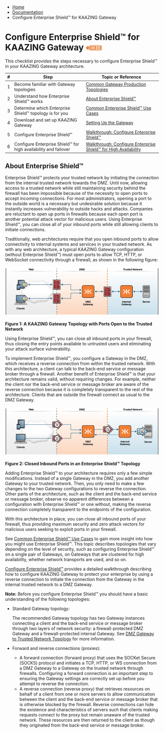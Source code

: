 -   [Home](../../index.md)
-   [Documentation](../index.md)
-   Configure Enterprise Shield™ for KAAZING Gateway

Configure Enterprise Shield™ for KAAZING Gateway ![This feature is available in KAAZING Gateway - Enterprise Edition](../images/enterprise-feature.png)
==========================================================================================

This checklist provides the steps necessary to configure Enterprise Shield™ in your KAAZING Gateway architecture.

| #   | Step                                                            | Topic or Reference                                                                   |
| --- | --------------------------------------------------------------- | ------------------------------------------------------------------------------------ |
| 1   | Become familiar with Gateway topologies                         | [Common Gateway Production Topologies](../admin-reference/c_topologies.md)   |
| 2   | Understand how Enterprise Shield™ works                         | [About Enterprise Shield™](#about-enterprise-shield)                                 |
| 3   | Determine which Enterprise Shield™ topology is for you          | [Common Enterprise Shield™ Use Cases](c_enterprise_shield_use_cases.md)              |
| 4   | Download and set up KAAZING Gateway                             | [Setting Up the Gateway](../about/setup-guide.md)                                    |
| 5   | Configure Enterprise Shield™                                    | [Walkthrough: Configure Enterprise Shield™](p_rc_config.md)                          |
| 6   | Configure Enterprise Shield™ for high availability and failover | [Walkthrough: Configure Enterprise Shield™ for High Availability](p_rc_cluster.md)   |


About Enterprise Shield™
-----------------------------------------------

Enterprise Shield™ protects your trusted network by initiating the connection from the internal trusted network towards the DMZ. Until now, allowing access to a trusted network while still maintaining security behind the firewall has been impossible because of the necessity to open ports to accept incoming connections. For most administrators, opening a port to the outside world is a necessary but undesirable solution because it instantly increases vulnerability to outside hacks and attacks. Companies are reluctant to open up ports in firewalls because each open port is another potential attack vector for malicious users. Using Enterprise Shield™, you can close all of your inbound ports while still allowing clients to initiate connections.

Traditionally, web architectures require that you open inbound ports to allow connectivity to internal systems and services in your trusted network. As with any web architecture, a typical KAAZING Gateway configuration (without Enterprise Shield™) must open ports to allow TCP, HTTP, or WebSocket connectivity through a firewall, as shown in the following figure:

![Gateway Topology with Ports Open to the Trusted Network](../images/f-dmz-trusted-top.png)

**Figure 1: A KAAZING Gateway Topology with Ports Open to the Trusted Network**

Using Enterprise Shield™, you can close all inbound ports in your firewall, thus closing the entry points available to untrusted users and eliminating your attack surface vulnerability.

To implement Enterprise Shield™, you configure a Gateway in the DMZ, which receives a reverse connection from within the trusted network. With this architecture, a client can talk to the back-end service or message broker through a firewall. Another benefit of Enterprise Shield™ is that your architecture remains valid, without requiring changes. For example, neither the client nor the back-end service or message broker are aware of the reverse connection because it is completely transparent to the rest of the architecture. Clients that are outside the firewall connect as usual to the DMZ Gateway.

![Simple Topology Showing a Reverse Connection](../images/f-dmz-trustednetwork-860-02.png)

**Figure 2: Closed Inbound Ports in an Enterprise Shield™ Topology**

Adding Enterprise Shield™ to your architecture requires only a few simple modifications. Instead of a single Gateway in the DMZ, you add another Gateway to your trusted network. Then, you only need to make a few changes to the two Gateway configurations to reverse the connection. Other parts of the architecture, such as the client and the back-end service or message broker, observe no apparent differences between a configuration with Enterprise Shield™ or one without, making the reverse connection completely transparent to the endpoints of the configuration.

With this architecture in place, you can close all inbound ports of your firewall, thus providing maximum security and zero attack vectors for malicious users seeking to exploit ports in your firewall.

See [Common Enterprise Shield™ Use Cases](c_enterprise_shield_use_cases.md) to gain more insight into how you might use Enterprise Shield™. This topic describes topologies that vary depending on the level of security, such as configuring Enterprise Shield™ on a single pair of Gateways, on Gateways that are clustered for high availability, whether network transports are used, and so on.

[Configure Enterprise Shield™](p_rc_config.md) provides a detailed walkthrough describing how to configure KAAZING Gateway to protect your enterprise by using a reverse connection to initiate the connection from the Gateway in the internal trusted network to a DMZ Gateway.

**Note:** Before you configure Enterprise Shield™ you should have a basic understanding of the following topologies:

-   Standard Gateway topology:

    The recommended Gateway topology has two Gateway instances connecting a client and the back-end service or message broker through two layers of network security: a firewall-protected DMZ Gateway and a firewall-protected internal Gateway. See [DMZ Gateway to Trusted Network Topology](../admin-reference/c_topologies.md#dmz-to-trusted-network-topology) for more information.

-   Forward and reverse connections (proxies):
    -   A forward connection (forward proxy) that uses the SOCKet Secure (SOCKS) protocol and initiates a TCP, HTTP, or WS connection from a DMZ Gateway to a Gateway on the trusted network through firewalls. Configuring a forward connection is an important step to ensuring the Gateway settings are correctly set up before you attempt to reverse the connection.
    -   A reverse connection (reverse proxy) that retrieves resources on behalf of a client from one or more servers to allow communication between the client and the back-end service or message broker that is otherwise blocked by the firewall. Reverse connections can hide the existence and characteristics of servers such that clients making requests connect to the proxy but remain unaware of the trusted network. These resources are then returned to the client as though they originated from the back-end service or message broker.
